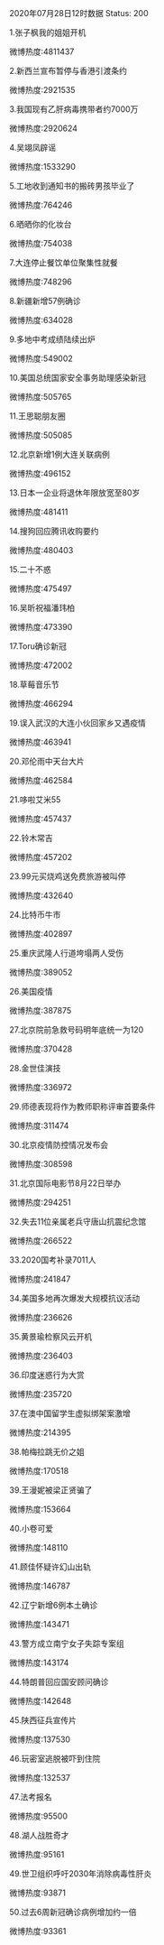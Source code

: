 2020年07月28日12时数据
Status: 200

1.张子枫我的姐姐开机

微博热度:4811437

2.新西兰宣布暂停与香港引渡条约

微博热度:2921535

3.我国现有乙肝病毒携带者约7000万

微博热度:2920624

4.吴翊凤辟谣

微博热度:1533290

5.工地收到通知书的搬砖男孩毕业了

微博热度:764246

6.晒晒你的化妆台

微博热度:754038

7.大连停止餐饮单位聚集性就餐

微博热度:748296

8.新疆新增57例确诊

微博热度:634028

9.多地中考成绩陆续出炉

微博热度:549002

10.美国总统国家安全事务助理感染新冠

微博热度:505765

11.王思聪朋友圈

微博热度:505085

12.北京新增1例大连关联病例

微博热度:496152

13.日本一企业将退休年限放宽至80岁

微博热度:481411

14.搜狗回应腾讯收购要约

微博热度:480403

15.二十不惑

微博热度:475497

16.吴昕祝福潘玮柏

微博热度:473390

17.Toru确诊新冠

微博热度:472002

18.草莓音乐节

微博热度:466294

19.误入武汉的大连小伙回家乡又遇疫情

微博热度:463941

20.邓伦雨中天台大片

微博热度:462584

21.哆啦艾米55

微博热度:457437

22.铃木常吉

微博热度:457202

23.99元买烧鸡送免费旅游被叫停

微博热度:432640

24.比特币牛市

微博热度:402897

25.重庆武隆人行道垮塌两人受伤

微博热度:389052

26.美国疫情

微博热度:387875

27.北京院前急救号码明年底统一为120

微博热度:370428

28.金世佳演技

微博热度:336972

29.师德表现将作为教师职称评审首要条件

微博热度:311474

30.北京疫情防控情况发布会

微博热度:308598

31.北京国际电影节8月22日举办

微博热度:294251

32.失去11位亲属老兵守唐山抗震纪念馆

微博热度:266522

33.2020国考补录7011人

微博热度:241847

34.美国多地再次爆发大规模抗议活动

微博热度:236626

35.黄景瑜检察风云开机

微博热度:236403

36.印度迷惑行为大赏

微博热度:235720

37.在澳中国留学生虚拟绑架案激增

微博热度:214395

38.帕梅拉跳无价之姐

微博热度:170518

39.王漫妮被梁正贤骗了

微博热度:153664

40.小卷可爱

微博热度:148110

41.顾佳怀疑许幻山出轨

微博热度:146787

42.辽宁新增6例本土确诊

微博热度:143471

43.警方成立南宁女子失踪专案组

微博热度:143174

44.特朗普回应国安顾问确诊

微博热度:142648

45.陕西征兵宣传片

微博热度:137530

46.玩密室逃脱被吓到住院

微博热度:132537

47.法考报名

微博热度:95500

48.湖人战胜奇才

微博热度:95161

49.世卫组织呼吁2030年消除病毒性肝炎

微博热度:93871

50.过去6周新冠确诊病例增加约一倍

微博热度:93361

